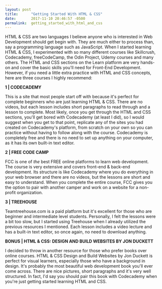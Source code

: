 ```yaml
---
layout: post
title:      "Getting Started With HTML & CSS"
date:       2017-11-10 20:46:57 -0500
permalink:  getting_started_with_html_and_css
---
```



HTML & CSS are two languages I believe anyone who is interested in Web Development should get begin with. They are much either to process than, say a programming language such as JavaScript. When I started learning HTML & CSS, I experimented with so many different courses like Skillcrush, Codecademy, freeCodeCamp, the Odin Project, Udemy courses and many others. The HTML and CSS sections on the Learn platform are very hands-on and cover the basic skills you'll need for Front-End Development. However, if you need a little extra practice with HTML and CSS concepts, here are three courses I highly recommend:  


**1 | CODECADEMY**

This is a site that most people start off with because it's perfect for complete beginners who are just learning HTML & CSS. There are no videos, but each lesson includes short paragraphs to read through and a lesson to complete. Most likely, once you get through the HTML and CSS sections, you'll get bored with Codecademy (at least I did), so I would suggest when you get to that point, replicate any of the sites you had created on Codecademy's platform, from scratch on your own so you can practice without having to follow along with the course. Codecademy is completely free and there is no need to set up anything on your computer, as it has its own built-in text editor.

**2 | FREE CODE CAMP**

FCC is one of *the* best FREE online platforms to learn web development. The course is very extensive and covers front-end & back-end development. Its structure is like Codecademy where you do everything in your web browser and there are no videos, but the lessons are short and easy to understand. When you complete the entire course, FCC gives you the option to pair with another camper and work on a website for a non-profit organization. 

**3 | TREEHOUSE**

Teamtreehouse.com is a paid platform but it's excellent for those who are beginner and intermediate level students. Personally, I felt the lessons were a bit too slow, but I started using Treehouse when I already utilized the previous resources I mentioned. Each lesson includes a video lecture and has a built-in text editor, so once again, no need to download anything.

**BONUS | HTML & CSS: DESIGN AND BUILD WEBSITES BY JON DUCKETT**

I decided to throw in another resource for those who prefer books over online courses. HTML & CSS Design and Build Websites by Jon Duckett is perfect for visual learners, especially those who have a background in design. It's probably the most beautiful web development book you'll ever come across. There are nice pictures, short paragraphs and it's very well structured. In fact, I'd say you should pair this book with Codecademy when you're just getting started learning HTML and CSS.



